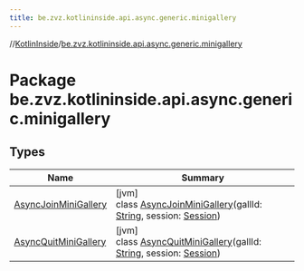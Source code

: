 ```yaml
---
title: be.zvz.kotlininside.api.async.generic.minigallery
---
```

//[KotlinInside](../../index.html)/[be.zvz.kotlininside.api.async.generic.minigallery](index.html)



# Package be.zvz.kotlininside.api.async.generic.minigallery



## Types

| Name | Summary |
|---|---|
| [AsyncJoinMiniGallery](-async-join-mini-gallery/index.html) | [jvm]<br>class [AsyncJoinMiniGallery](-async-join-mini-gallery/index.html)(gallId: [String](https://kotlinlang.org/api/latest/jvm/stdlib/kotlin/-string/index.html), session: [Session](../be.zvz.kotlininside.session/-session/index.html)) |
| [AsyncQuitMiniGallery](-async-quit-mini-gallery/index.html) | [jvm]<br>class [AsyncQuitMiniGallery](-async-quit-mini-gallery/index.html)(gallId: [String](https://kotlinlang.org/api/latest/jvm/stdlib/kotlin/-string/index.html), session: [Session](../be.zvz.kotlininside.session/-session/index.html)) |

